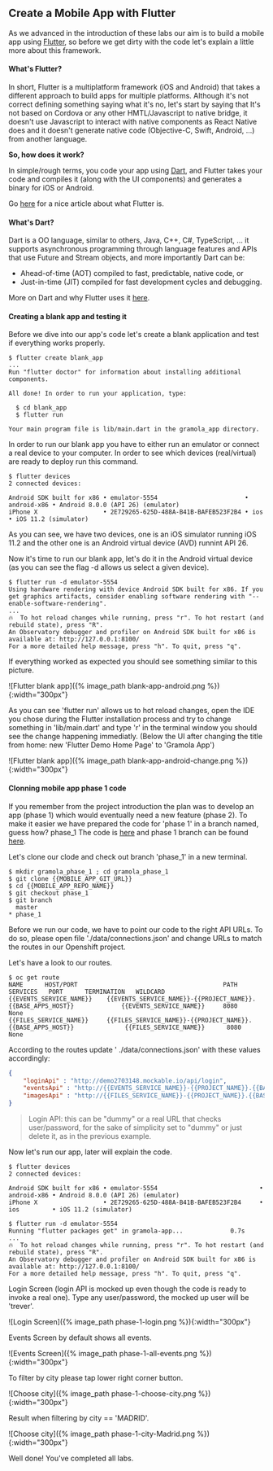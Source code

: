## Create a Mobile App with Flutter
As we advanced in the introduction of these labs our aim is to build a mobile app using [Flutter](https://flutter.io), so before we get dirty with the code let's explain a little more about this framework.

#### What's Flutter?
In short, Flutter is a multiplatform framework (iOS and Android) that takes a different approach to build apps for multiple platforms. Although it's not correct defining something saying what it's no, let's start by saying that It's not based on Cordova or any other HMTL/Javascript to native bridge, it doesn't use Javascript to interact with native components as React Native does and it doesn't generate native code (Objective-C, Swift, Android, ...) from another language.

**So, how does it work?**

In simple/rough terms, you code your app using [Dart](https://dart.io), and Flutter takes your code and compiles it (along with the UI components) and generates a binary for iOS or Android.

Go [here](https://hackernoon.com/whats-revolutionary-about-flutter-946915b09514) for a nice article about what Flutter is.

#### What's Dart?
Dart is a OO language, similar to others, Java, C++, C#, TypeScript, ... it supports asynchronous programming through language features and APIs that use Future and Stream objects, and more importantly Dart can be:

* Ahead-of-time (AOT) compiled to fast, predictable, native code,  or 
* Just-in-time (JIT) compiled for fast development cycles and debugging.

More on Dart and why Flutter uses it [here](https://hackernoon.com/why-flutter-uses-dart-dd635a054ebf).

#### Creating a blank app and testing it
Before we dive into our app's code let's create a blank application and test if everything works properly.

~~~shell
$ flutter create blank_app
...
Run "flutter doctor" for information about installing additional components.

All done! In order to run your application, type:

  $ cd blank_app
  $ flutter run

Your main program file is lib/main.dart in the gramola_app directory.
~~~

In order to run our blank app you have to either run an emulator or connect a real device to your computer. In order to see which devices (real/virtual) are ready to deploy run this command.

~~~shell
$ flutter devices
2 connected devices:

Android SDK built for x86 • emulator-5554                        • android-x86 • Android 8.0.0 (API 26) (emulator)
iPhone X                  • 2E729265-625D-488A-B41B-BAFEB523F2B4 • ios         • iOS 11.2 (simulator)
~~~

As you can see, we have two devices, one is an iOS simulator running iOS 11.2 and the other one is an Android virtual device (AVD) runnint API 26.

Now it's time to run our blank app, let's do it in the Android virtual device (as you can see the flag -d allows us select a given device).

~~~shell
$ flutter run -d emulator-5554
Using hardware rendering with device Android SDK built for x86. If you get graphics artifacts, consider enabling software rendering with "--enable-software-rendering".
...
🔥  To hot reload changes while running, press "r". To hot restart (and rebuild state), press "R".
An Observatory debugger and profiler on Android SDK built for x86 is available at: http://127.0.0.1:8100/
For a more detailed help message, press "h". To quit, press "q".
~~~

If everything worked as expected you should see something similar to this picture.

![Flutter blank app]({% image_path blank-app-android.png %}){:width="300px"}

As you can see 'flutter run' allows us to hot reload changes, open the IDE you chose during the Flutter installation process and try to change something in 'lib/main.dart' and type 'r' in the terminal window you should see the change happening immediatly. (Below the UI after changing the title from home: new 'Flutter Demo Home Page' to 'Gramola App')

![Flutter blank app]({% image_path blank-app-android-change.png %}){:width="300px"}

#### Clonning mobile app phase 1 code
If you remember from the project introduction the plan was to develop an app (phase 1) which would eventually need a new feature (phase 2).
To make it easier we have prepared the code for 'phase 1' in a branch named, guess how? phase_1
The code is [here]({{MOBILE_APP_GIT_URL}}) and phase 1 branch can be found [here]({{MOBILE_APP_GIT_URL}}/tree/phase_1).

Let's clone our clode and check out branch 'phase_1' in a new terminal.

~~~shell
$ mkdir gramola_phase_1 ; cd gramola_phase_1
$ git clone {{MOBILE_APP_GIT_URL}}
$ cd {{MOBILE_APP_REPO_NAME}}
$ git checkout phase_1
$ git branch
  master
* phase_1
~~~

Before we run our code, we have to point our code to the right API URLs. To do so, please open file './data/connections.json' and change URLs to match the routes in our Openshift project.

Let's have a look to our routes.

~~~shell
$ oc get route
NAME      HOST/PORT                                        PATH      SERVICES   PORT      TERMINATION   WILDCARD
{{EVENTS_SERVICE_NAME}}    {{EVENTS_SERVICE_NAME}}-{{PROJECT_NAME}}.{{BASE_APPS_HOST}}             {{EVENTS_SERVICE_NAME}}     8080                    None
{{FILES_SERVICE_NAME}}     {{FILES_SERVICE_NAME}}-{{PROJECT_NAME}}.{{BASE_APPS_HOST}}              {{FILES_SERVICE_NAME}}      8080                    None
~~~

According to the routes update ' ./data/connections.json' with these values accordingly:


~~~json
{
    "loginApi" : "http://demo2703148.mockable.io/api/login",
    "eventsApi" : "http://{{EVENTS_SERVICE_NAME}}-{{PROJECT_NAME}}.{{BASE_APPS_HOST}}/api/events",
    "imagesApi" : "http://{{FILES_SERVICE_NAME}}-{{PROJECT_NAME}}.{{BASE_APPS_HOST}}/api/files"
}
~~~

> Login API: this can be "dummy" or a real URL that checks user/password, for the sake of simplicity set to "dummy" or just delete it, as in the previous example.

Now let's run our app, later will explain the code.

~~~shell
$ flutter devices
2 connected devices:

Android SDK built for x86 • emulator-5554                            • android-x86 • Android 8.0.0 (API 26) (emulator)
iPhone X                  • 2E729265-625D-488A-B41B-BAFEB523F2B4     • ios         • iOS 11.2 (simulator)

$ flutter run -d emulator-5554
Running "flutter packages get" in gramola-app...             0.7s
...
🔥  To hot reload changes while running, press "r". To hot restart (and rebuild state), press "R".
An Observatory debugger and profiler on Android SDK built for x86 is available at: http://127.0.0.1:8100/
For a more detailed help message, press "h". To quit, press "q".
~~~

Login Screen (login API is mocked up even though the code is ready to invoke a real one). Type any user/password, the mocked up user will be 'trever'.

![Login Screen]({% image_path phase-1-login.png %}){:width="300px"}

Events Screen by default shows all events. 

![Events Screen]({% image_path phase-1-all-events.png %}){:width="300px"}

To filter by city please tap lower right corner button.

![Choose city]({% image_path phase-1-choose-city.png %}){:width="300px"}

Result when filtering by city == 'MADRID'.

![Choose city]({% image_path phase-1-city-Madrid.png %}){:width="300px"}

Well done! You've completed all labs.
